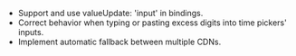- Support and use valueUpdate: 'input' in bindings.
- Correct behavior when typing or pasting excess digits into time pickers' inputs.
- Implement automatic fallback between multiple CDNs.
